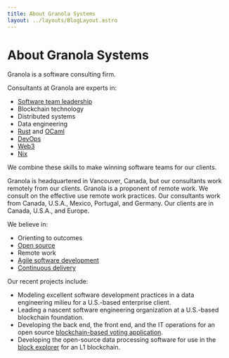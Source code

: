 ```yaml
---
title: About Granola Systems
layout: ../layouts/BlogLayout.astro
---
```


# About Granola Systems

Granola is a software consulting firm.

Consultants at Granola are experts in:

- [Software team leadership](https://robinbb.com/about/)
- Blockchain technology
- Distributed systems
- Data engineering
- [Rust](https://www.rust-lang.org/) and [OCaml](https://ocaml.org/)
- [DevOps](https://en.wikipedia.org/wiki/DevOps)
- [Web3](https://en.wikipedia.org/wiki/Web3)
- [Nix](https://nixos.org/)

We combine these skills to make winning software teams for our clients.

Granola is headquartered in Vancouver, Canada, but our consultants work
remotely from our clients.  Granola is a proponent of remote work. We consult
on the effective use remote work practices.  Our consultants work from Canada,
U.S.A., Mexico, Portugal, and Germany. Our clients are in Canada, U.S.A., and
Europe.

We believe in:

- Orienting to outcomes
- [Open source](https://en.wikipedia.org/wiki/Open_source)
- Remote work
- [Agile software development](https://agilemanifesto.org/)
- [Continuous delivery](https://en.wikipedia.org/wiki/Continuous_delivery)

Our recent projects include:

- Modeling excellent software development practices in a data engineering
  milieu for a U.S.-based enterprise client.
- Leading a nascent software engineering organization at a U.S.-based
  blockchain foundation.
- Developing the back end, the front end, and the IT operations for an open
  source [blockchain-based voting application](https://mina.vote).
- Developing the open-source data processing software for use in the [block
  explorer](https://github.com/Granola-Team/mina-indexer) for an L1
  blockchain.
